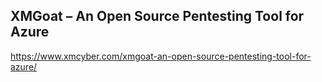 ## XMGoat – An Open Source Pentesting Tool for Azure
https://www.xmcyber.com/xmgoat-an-open-source-pentesting-tool-for-azure/

